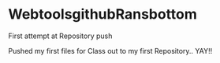 # WebtoolsgithubRansbottom
First attempt at Repository push

Pushed my first files for Class out to my first Repository.. YAY!!

